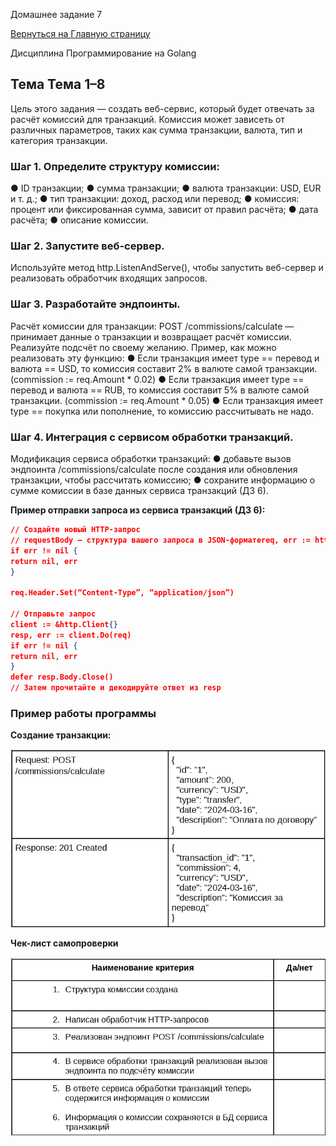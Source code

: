 Домашнее задание 7

[Вернуться на Главную страницу](../../../README.MD)

Дисциплина	Программирование на Golang

## Тема	Тема 1–8

Цель этого задания — создать веб-сервис, который будет отвечать за расчёт комиссий для транзакций. Комиссия может зависеть от различных параметров, таких как сумма транзакции, валюта, тип и категория транзакции.

### Шаг 1. Определите структуру комиссии:

● ID транзакции;
● сумма транзакции;
● валюта транзакции: USD, EUR и т. д.;
● тип транзакции: доход, расход или перевод;
● комиссия: процент или фиксированная сумма, зависит от правил расчёта;
● дата расчёта;
● описание комиссии.

### Шаг 2. Запустите веб-сервер.

Используйте метод http.ListenAndServe(), чтобы запустить веб-сервер и реализовать обработчик входящих запросов.

### Шаг 3. Разработайте эндпоинты.

Расчёт комиссии для транзакции: POST /commissions/calculate — принимает данные о транзакции и возвращает расчёт комиссии. Реализуйте подсчёт по своему желанию. Пример, как можно реализовать эту функцию:
● Если транзакция имеет type == перевод и валюта == USD, то комиссия составит 2% в валюте самой транзакции. (commission := req.Amount * 0.02)
● Если транзакция имеет type == перевод и валюта == RUB, то комиссия составит 5% в валюте самой транзакции. (commission := req.Amount * 0.05)
● Если транзакция имеет type == покупка или пополнение, то комиссию рассчитывать не надо.

### Шаг 4. Интеграция с сервисом обработки транзакций.

Модификация сервиса обработки транзакций:
● добавьте вызов эндпоинта /commissions/calculate после создания или обновления транзакции, чтобы рассчитать комиссию;
● сохраните информацию о сумме комиссии в базе данных сервиса транзакций (ДЗ 6).

**Пример отправки запроса из сервиса транзакций (ДЗ 6):**

```json
// Создайте новый HTTP-запрос
// requestBody — структура вашего запроса в JSON-форматеreq, err := http.NewRequest(“POST”, “http://localhost:8081/commissions/calculate”, bytes.NewBuffer(requestBody))
if err != nil {
return nil, err
}

req.Header.Set(“Content-Type”, “application/json”)

// Отправьте запрос
client := &http.Client{}
resp, err := client.Do(req)
if err != nil {
return nil, err
}
defer resp.Body.Close()
// Затем прочитайте и декодируйте ответ из resp
``` 

### Пример работы программы

**Создание транзакции:**

![](./assets/Transactions_sample.png)

**Чек-лист самопроверки**

![](./assets/checkList_dz07.png)

